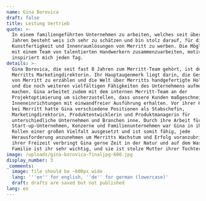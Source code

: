 ```yaml
---
name: Gina Borovica
draft: false
title: Leitung Vertrieb
quote: >-
  In einem familiengeführten Unternehmen zu arbeiten, welches seit über 50
  Jahren besteht weis ich sehr zu schätzen und bin stolz darauf, für die
  Kunstfertigkeit und Innenraumlösungen von Merritt zu werben. Die Möglichkeit,
  mit einem Team von talentierten Handwerkern zusammenzuarbeiten, motiviert und
  inspiriert mich jeden Tag.
details: >-
  Gina Borovica, die seit fast 8 Jahren zum Merritt-Team gehört, ist derzeit
  Merritts Marketingdirektorin. Ihr Hauptaugenmerk liegt darin, die Geschichte
  von Merritt zu erzählen und die Welt über Merritts handgefertigte Holzarbeiten
  und die noch weiteren vielfältigen Fähigkeiten des Unternehmens aufmerksam zu
  machen. Gina arbeitet zudem mit dem internen Merritt-Team an der
  Projektoptimierung um sicherzustellen, dass unsere Kunden maßgeschneiderte
  Inneneinrichtungen mit einwandfreier Ausführung erhalten. Vor ihrer Karriere
  bei Merritt hatte Gina verschiedene Positionen als Stabschefin,
  Marketingdirektorin, Produktentwicklerin und Produktmanagerin für
  unterschiedliche Unternehmen und Branchen inne. Durch ihre Arbeit für
  Start-up-Unternehmen, Konzerne und Familienunternehmen war Gina in ihren
  Rollen einer großen Vielfalt ausgesetzt und ist somit fähig, jede
  Herausforderung anzunehmen um Merritts Wachstum und Erfolg voranzubringen. In
  ihrer Freizeit verbringt Gina gerne Zeit in der Natur und auf dem Wasser. Die
  Familie ist ihr sehr wichtig, und sie ist stolze Mutter ihrer Tochter Allison.
image: /uploads/gina-borovica-finaljpg-600.jpg
display_number: 3
_comments:
  image: file should be ~600px wide
  lang: '''en'' for english, ''de'' for german (lowercase)'
  draft: drafts are saved but not published
lang: en
---
```

